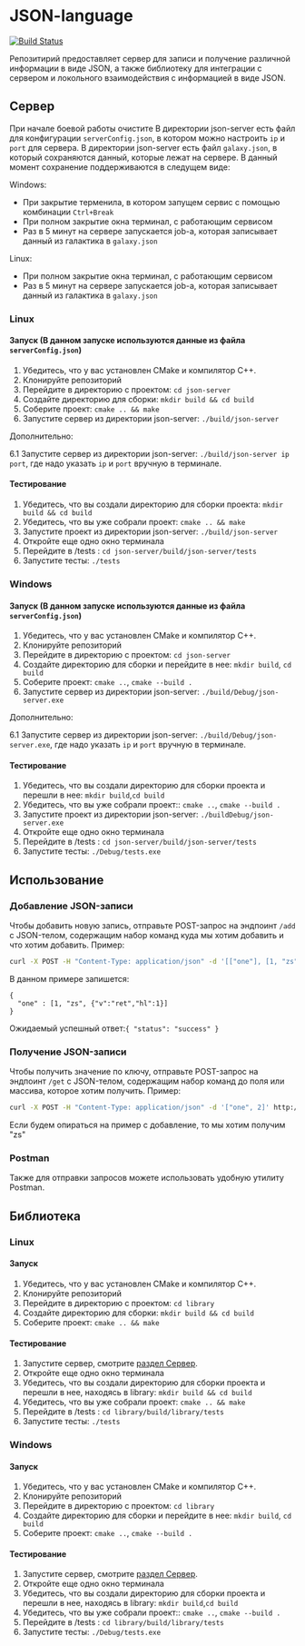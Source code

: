 # JSON-language

<a href="https://github.com/MikePuzanov/JSON-language/actions/workflows/cmake.yml"><img src="https://github.com/MikePuzanov/JSON-language/actions/workflows/cmake.yml/badge.svg?branch=master" alt="Build Status"></a>

Репозитирий предоставляет сервер для записи и получение различной информации в виде JSON, а также библиотеку для интеграции с сервером и локольного взаимодействия с информацией в виде JSON.

## Cервер
При начале боевой работы очистите 
В директории json-server есть файл для конфигурации `serverConfig.json`, в котором можно настроить `ip` и `port` для сервера.
В директории json-server есть файл `galaxy.json`, в который сохраняются данный, которые лежат на сервере. В данный момент сохранение поддерживаются в следущем виде:

Windows:
- При закрытие терменила, в котором запущем сервис с помощью комбинации `Ctrl+Break`
- При полном закрытие окна терминал, с работающим сервисом
- Раз в 5 минут на сервере запускается job-a, которая записывает данный из галактика в `galaxy.json`

Linux:
- При полном закрытие окна терминал, с работающим сервисом
- Раз в 5 минут на сервере запускается job-a, которая записывает данный из галактика в `galaxy.json`

### Linux

#### Запуск (В данном запуске используются данные из файла `serverConfig.json`) 

1. Убедитесь, что у вас установлен CMake и компилятор C++.
2. Клонируйте репозиторий
3. Перейдите в директорию с проектом: `cd json-server`
4. Создайте директорию для сборки: `mkdir build && cd build`
5. Соберите проект: `cmake .. && make`
6. Запустите сервер из директории json-server: `./build/json-server`
   
Дополнительно:

6.1 Запустите сервер из директории json-server: `./build/json-server ip port`, где надо указать `ip` и `port` вручную в терминале.

#### Тестирование

1. Убедитесь, что вы создали директорию для сборки проекта: `mkdir build && cd build`
2. Убедитесь, что вы уже собрали проект: `cmake .. && make`
3. Запустите проект  из директории json-server: `./build/json-server`
4. Откройте еще одно окно терминала
5. Перейдите в /tests : `cd json-server/build/json-server/tests`
6. Запустите тесты: `./tests`

### Windows

#### Запуск (В данном запуске используются данные из файла `serverConfig.json`)

1. Убедитесь, что у вас установлен CMake и компилятор C++.
2. Клонируйте репозиторий
3. Перейдите в директорию с проектом: `cd json-server`
4. Создайте директорию для сборки и перейдите в нее: `mkdir build`, `cd build`
5. Соберите проект: `cmake ..`, `cmake --build .`
6. Запустите сервер из директории json-server: `./build/Debug/json-server.exe`

Дополнительно:

6.1 Запустите сервер из директории json-server: `./build/Debug/json-server.exe`, где надо указать `ip` и `port` вручную в терминале.

#### Тестирование

1. Убедитесь, что вы создали директорию для сборки проекта  и перешли в нее: `mkdir build`,`cd build`
2. Убедитесь, что вы уже собрали проект:: `cmake ..`, `cmake --build .`
3. Запустите проект из директории json-server: `./buildDebug/json-server.exe`
4. Откройте еще одно окно терминала
5. Перейдите в /tests : `cd json-server/build/json-server/tests`
6. Запустите тесты: `./Debug/tests.exe`

## Использование

### Добавление JSON-записи

Чтобы добавить новую запись, отправьте POST-запрос на эндпоинт `/add` с JSON-телом, содержащим набор команд куда мы хотим добавить и что хотим добавить. Пример:

```bash
curl -X POST -H "Content-Type: application/json" -d '[["one"], [1, "zs", {"v":"ret","hl":1}]]' http://your-server-address/add
```
В данном примере запишется:
```
{
  "one" : [1, "zs", {"v":"ret","hl":1}]
}
```

Ожидаемый успешный ответ:`{ "status": "success" }`

### Получение JSON-записи

Чтобы получить значение по ключу, отправьте POST-запрос на эндпоинт `/get` с JSON-телом, содержащим набор команд до поля или массива, которое хотим получить. Пример:

```bash
curl -X POST -H "Content-Type: application/json" -d '["one", 2]' http://your-server-address/get
```
Если будем опираться на пример с добавление, то мы хотим получим "zs"

### Postman
Также для отправки запросов можете использовать удобную утилиту Postman.

## Библиотека
### Linux

#### Запуск

1. Убедитесь, что у вас установлен CMake и компилятор C++.
2. Клонируйте репозиторий
3. Перейдите в директорию с проектом: `cd library`
4. Создайте директорию для сборки: `mkdir build && cd build`
5. Соберите проект: `cmake .. && make`

#### Тестирование

1. Запустите cервер, смотрите [раздел Сервер](#ЗапускСерверLinux).
2. Откройте еще одно окно терминала
3. Убедитесь, что вы создали директорию для сборки проекта и перешли в нее, находясь в library: `mkdir build && cd build`
4. Убедитесь, что вы уже собрали проект: `cmake .. && make`
5. Перейдите в /tests : `cd library/build/library/tests`
6. Запустите тесты: `./tests`

### Windows

#### Запуск

1. Убедитесь, что у вас установлен CMake и компилятор C++. 
2. Клонируйте репозиторий
3. Перейдите в директорию с проектом: `cd library`
4. Создайте директорию для сборки и перейдите в нее: `mkdir build`, `cd build`
5. Соберите проект: `cmake ..`, `cmake --build .`

#### Тестирование

1. Запустите cервер, смотрите [раздел Сервер](#ЗапускСерверWindows).
2. Откройте еще одно окно терминала
3. Убедитесь, что вы создали директорию для сборки проекта и перешли в нее, находясь в library: `mkdir build`,`cd build`
4. Убедитесь, что вы уже собрали проект:: `cmake ..`, `cmake --build .`
5. Перейдите в /tests : `cd library/build/library/tests`
6. Запустите тесты: `./Debug/tests.exe`
